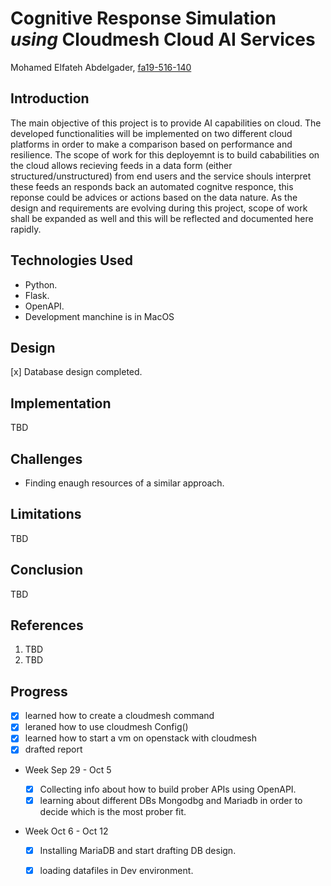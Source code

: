 # Cognitive Response Simulation *using* Cloudmesh Cloud AI Services

 
Mohamed Elfateh Abdelgader, [fa19-516-140](https://github.com/cloudmesh-community/fa19-516-140)


## Introduction  

The main objective of this project is to provide AI capabilities on cloud. The developed functionalities will be implemented on two different cloud platforms in order to make a comparison based on performance and resilience. The scope of work for this deployemnt is to build cababilities on the cloud allows recieving feeds in a data form (either structured/unstructured) from end users and the service shouls interpret these feeds an responds back an automated cognitve responce, this reponse could be advices or actions based on the data nature. As the design and requirements are evolving during this project, scope of work shall be expanded as well and this will be reflected and documented here rapidly.


## Technologies Used 

* Python.
* Flask.
* OpenAPI.
* Development manchine is in MacOS 

## Design

[x] Database design completed.

## Implementation 

TBD

## Challenges 

* Finding enaugh resources of a similar approach.


## Limitations   

TBD

## Conclusion

TBD

## References

1. TBD
2. TBD

## Progress

- [x] learned how to create a cloudmesh command
- [x] leraned how to use cloudmesh Config()
- [x] learned how to start a vm on openstack with cloudmesh
- [x] drafted report

* Week Sep 29 - Oct 5
  
  - [x] Collecting info about how to build prober APIs using OpenAPI.
  - [x] learning about different DBs Mongodbg and Mariadb in order to decide which is the most prober fit. 
  
* Week Oct 6 - Oct 12

  - [x] Installing MariaDB and start drafting DB design.
  - [x] loading datafiles in Dev environment.


  
